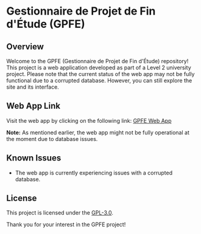 # Gestionnaire de Projet de Fin d'Étude (GPFE)

## Overview
Welcome to the GPFE (Gestionnaire de Projet de Fin d'Étude) repository! This project is a web application developed as part of a Level 2 university project. Please note that the current status of the web app may not be fully functional due to a corrupted database. However, you can still explore the site and its interface.

## Web App Link
Visit the web app by clicking on the following link: [GPFE Web App](http://test001.free.nf/)

**Note:** As mentioned earlier, the web app might not be fully operational at the moment due to database issues.


## Known Issues
- The web app is currently experiencing issues with a corrupted database.


## License
This project is licensed under the [GPL-3.0](LICENSE).

Thank you for your interest in the GPFE project!
